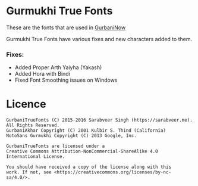 # Gurmukhi True Fonts
These are the fonts that are used in [GurbaniNow](https://gurbaninow.com)

Gurmukhi True Fonts have various fixes and new characters added to them.

### Fixes:
- Added Proper Arth Yaiyha (Yakash)
- Added Hora with Bindi
- Fixed Font Smoothing issues on Windows

# Licence

```
GurbaniTrueFonts (C) 2015-2016 Sarabveer Singh (https://sarabveer.me). All Rights Reserved.
GurbaniAkhar Copyright (C) 2001 Kulbir S. Thind (California)
NotoSans Gurmukhi Copyright (C) 2013 Google, Inc.

GurbaniTrueFonts are licensed under a
Creative Commons Attribution-NonCommercial-ShareAlike 4.0 International License.

You should have received a copy of the license along with this
work. If not, see <https://creativecommons.org/licenses/by-nc-sa/4.0/>.
```